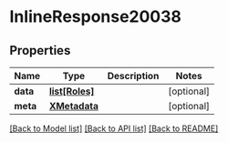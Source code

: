 # InlineResponse20038

## Properties
Name | Type | Description | Notes
------------ | ------------- | ------------- | -------------
**data** | [**list[Roles]**](Roles.md) |  | [optional] 
**meta** | [**XMetadata**](XMetadata.md) |  | [optional] 

[[Back to Model list]](../README.md#documentation-for-models) [[Back to API list]](../README.md#documentation-for-api-endpoints) [[Back to README]](../README.md)

